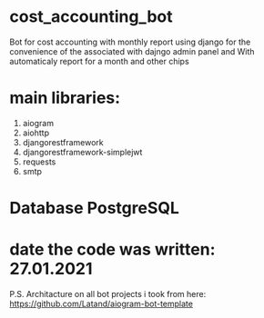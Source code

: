 # cost_accounting_bot

Bot for cost accounting with monthly report using django for the convenience of the associated with dajngo admin panel 
and  With automaticaly report for a month and other chips

# main libraries:
1) aiogram
2) aiohttp
3) djangorestframework
4) djangorestframework-simplejwt
5) requests
6) smtp

# Database PostgreSQL

# date the code was written: 27.01.2021


P.S. Architacture on all bot projects i took from here: https://github.com/Latand/aiogram-bot-template    
